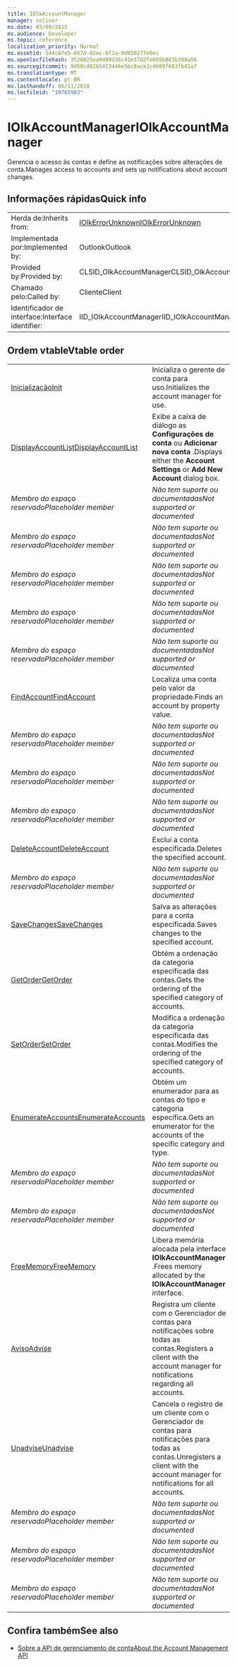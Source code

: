 ```yaml
---
title: IOlkAccountManager
manager: soliver
ms.date: 03/09/2015
ms.audience: Developer
ms.topic: reference
localization_priority: Normal
ms.assetid: 544c87e5-887d-82ec-bf1a-0d95027fe0ec
ms.openlocfilehash: 3526825ea9409d36c41e37d2fe605b883b398a56
ms.sourcegitcommit: 9d60cd82b5413446e5bc8ace2cd689f683fb41a7
ms.translationtype: MT
ms.contentlocale: pt-BR
ms.lasthandoff: 06/11/2018
ms.locfileid: "19765983"
---
```

# <a name="iolkaccountmanager"></a><span data-ttu-id="07de2-102">IOlkAccountManager</span><span class="sxs-lookup"><span data-stu-id="07de2-102">IOlkAccountManager</span></span>

<span data-ttu-id="07de2-103">Gerencia o acesso às contas e define as notificações sobre alterações de conta.</span><span class="sxs-lookup"><span data-stu-id="07de2-103">Manages access to accounts and sets up notifications about account changes.</span></span>
  
## <a name="quick-info"></a><span data-ttu-id="07de2-104">Informações rápidas</span><span class="sxs-lookup"><span data-stu-id="07de2-104">Quick info</span></span>

|||
|:-----|:-----|
|<span data-ttu-id="07de2-105">Herda de:</span><span class="sxs-lookup"><span data-stu-id="07de2-105">Inherits from:</span></span>  <br/> |[<span data-ttu-id="07de2-106">IOlkErrorUnknown</span><span class="sxs-lookup"><span data-stu-id="07de2-106">IOlkErrorUnknown</span></span>](iolkerrorunknown.md) <br/> |
|<span data-ttu-id="07de2-107">Implementada por:</span><span class="sxs-lookup"><span data-stu-id="07de2-107">Implemented by:</span></span>  <br/> |<span data-ttu-id="07de2-108">Outlook</span><span class="sxs-lookup"><span data-stu-id="07de2-108">Outlook</span></span>  <br/> |
|<span data-ttu-id="07de2-109">Provided by:</span><span class="sxs-lookup"><span data-stu-id="07de2-109">Provided by:</span></span>  <br/> |<span data-ttu-id="07de2-110">CLSID_OlkAccountManager</span><span class="sxs-lookup"><span data-stu-id="07de2-110">CLSID_OlkAccountManager</span></span>  <br/> |
|<span data-ttu-id="07de2-111">Chamado pelo:</span><span class="sxs-lookup"><span data-stu-id="07de2-111">Called by:</span></span>  <br/> |<span data-ttu-id="07de2-112">Cliente</span><span class="sxs-lookup"><span data-stu-id="07de2-112">Client</span></span>  <br/> |
|<span data-ttu-id="07de2-113">Identificador de interface:</span><span class="sxs-lookup"><span data-stu-id="07de2-113">Interface identifier:</span></span>  <br/> |<span data-ttu-id="07de2-114">IID_IOlkAccountManager</span><span class="sxs-lookup"><span data-stu-id="07de2-114">IID_IOlkAccountManager</span></span>  <br/> |
   
## <a name="vtable-order"></a><span data-ttu-id="07de2-115">Ordem vtable</span><span class="sxs-lookup"><span data-stu-id="07de2-115">Vtable order</span></span>

|||
|:-----|:-----|
|[<span data-ttu-id="07de2-116">Inicialização</span><span class="sxs-lookup"><span data-stu-id="07de2-116">Init</span></span>](iolkaccountmanager-init.md) <br/> |<span data-ttu-id="07de2-117">Inicializa o gerente de conta para uso.</span><span class="sxs-lookup"><span data-stu-id="07de2-117">Initializes the account manager for use.</span></span>  <br/> |
|[<span data-ttu-id="07de2-118">DisplayAccountList</span><span class="sxs-lookup"><span data-stu-id="07de2-118">DisplayAccountList</span></span>](iolkaccountmanager-displayaccountlist.md) <br/> |<span data-ttu-id="07de2-119">Exibe a caixa de diálogo as **Configurações de conta** ou **Adicionar nova conta** .</span><span class="sxs-lookup"><span data-stu-id="07de2-119">Displays either the **Account Settings** or **Add New Account** dialog box.</span></span>  <br/> |
| <span data-ttu-id="07de2-120">*Membro do espaço reservado*</span><span class="sxs-lookup"><span data-stu-id="07de2-120">*Placeholder member*</span></span>  <br/> | <span data-ttu-id="07de2-121">*Não tem suporte ou documentadas*</span><span class="sxs-lookup"><span data-stu-id="07de2-121">*Not supported or documented*</span></span>  <br/> |
| <span data-ttu-id="07de2-122">*Membro do espaço reservado*</span><span class="sxs-lookup"><span data-stu-id="07de2-122">*Placeholder member*</span></span>  <br/> | <span data-ttu-id="07de2-123">*Não tem suporte ou documentadas*</span><span class="sxs-lookup"><span data-stu-id="07de2-123">*Not supported or documented*</span></span>  <br/> |
| <span data-ttu-id="07de2-124">*Membro do espaço reservado*</span><span class="sxs-lookup"><span data-stu-id="07de2-124">*Placeholder member*</span></span>  <br/> | <span data-ttu-id="07de2-125">*Não tem suporte ou documentadas*</span><span class="sxs-lookup"><span data-stu-id="07de2-125">*Not supported or documented*</span></span>  <br/> |
| <span data-ttu-id="07de2-126">*Membro do espaço reservado*</span><span class="sxs-lookup"><span data-stu-id="07de2-126">*Placeholder member*</span></span>  <br/> | <span data-ttu-id="07de2-127">*Não tem suporte ou documentadas*</span><span class="sxs-lookup"><span data-stu-id="07de2-127">*Not supported or documented*</span></span>  <br/> |
| <span data-ttu-id="07de2-128">*Membro do espaço reservado*</span><span class="sxs-lookup"><span data-stu-id="07de2-128">*Placeholder member*</span></span>  <br/> | <span data-ttu-id="07de2-129">*Não tem suporte ou documentadas*</span><span class="sxs-lookup"><span data-stu-id="07de2-129">*Not supported or documented*</span></span>  <br/> |
|[<span data-ttu-id="07de2-130">FindAccount</span><span class="sxs-lookup"><span data-stu-id="07de2-130">FindAccount</span></span>](iolkaccountmanager-findaccount.md) <br/> |<span data-ttu-id="07de2-131">Localiza uma conta pelo valor da propriedade.</span><span class="sxs-lookup"><span data-stu-id="07de2-131">Finds an account by property value.</span></span>  <br/> |
| <span data-ttu-id="07de2-132">*Membro do espaço reservado*</span><span class="sxs-lookup"><span data-stu-id="07de2-132">*Placeholder member*</span></span>  <br/> | <span data-ttu-id="07de2-133">*Não tem suporte ou documentadas*</span><span class="sxs-lookup"><span data-stu-id="07de2-133">*Not supported or documented*</span></span>  <br/> |
| <span data-ttu-id="07de2-134">*Membro do espaço reservado*</span><span class="sxs-lookup"><span data-stu-id="07de2-134">*Placeholder member*</span></span>  <br/> | <span data-ttu-id="07de2-135">*Não tem suporte ou documentadas*</span><span class="sxs-lookup"><span data-stu-id="07de2-135">*Not supported or documented*</span></span>  <br/> |
| <span data-ttu-id="07de2-136">*Membro do espaço reservado*</span><span class="sxs-lookup"><span data-stu-id="07de2-136">*Placeholder member*</span></span>  <br/> | <span data-ttu-id="07de2-137">*Não tem suporte ou documentadas*</span><span class="sxs-lookup"><span data-stu-id="07de2-137">*Not supported or documented*</span></span>  <br/> |
|[<span data-ttu-id="07de2-138">DeleteAccount</span><span class="sxs-lookup"><span data-stu-id="07de2-138">DeleteAccount</span></span>](iolkaccountmanager-deleteaccount.md) <br/> |<span data-ttu-id="07de2-139">Exclui a conta especificada.</span><span class="sxs-lookup"><span data-stu-id="07de2-139">Deletes the specified account.</span></span>  <br/> |
| <span data-ttu-id="07de2-140">*Membro do espaço reservado*</span><span class="sxs-lookup"><span data-stu-id="07de2-140">*Placeholder member*</span></span>  <br/> | <span data-ttu-id="07de2-141">*Não tem suporte ou documentadas*</span><span class="sxs-lookup"><span data-stu-id="07de2-141">*Not supported or documented*</span></span>  <br/> |
|[<span data-ttu-id="07de2-142">SaveChanges</span><span class="sxs-lookup"><span data-stu-id="07de2-142">SaveChanges</span></span>](iolkaccountmanager-savechanges.md) <br/> |<span data-ttu-id="07de2-143">Salva as alterações para a conta especificada.</span><span class="sxs-lookup"><span data-stu-id="07de2-143">Saves changes to the specified account.</span></span>  <br/> |
|[<span data-ttu-id="07de2-144">GetOrder</span><span class="sxs-lookup"><span data-stu-id="07de2-144">GetOrder</span></span>](iolkaccountmanager-getorder.md) <br/> |<span data-ttu-id="07de2-145">Obtém a ordenação da categoria especificada das contas.</span><span class="sxs-lookup"><span data-stu-id="07de2-145">Gets the ordering of the specified category of accounts.</span></span>  <br/> |
|[<span data-ttu-id="07de2-146">SetOrder</span><span class="sxs-lookup"><span data-stu-id="07de2-146">SetOrder</span></span>](iolkaccountmanager-setorder.md) <br/> |<span data-ttu-id="07de2-147">Modifica a ordenação da categoria especificada das contas.</span><span class="sxs-lookup"><span data-stu-id="07de2-147">Modifies the ordering of the specified category of accounts.</span></span>  <br/> |
|[<span data-ttu-id="07de2-148">EnumerateAccounts</span><span class="sxs-lookup"><span data-stu-id="07de2-148">EnumerateAccounts</span></span>](iolkaccountmanager-enumerateaccounts.md) <br/> |<span data-ttu-id="07de2-149">Obtém um enumerador para as contas do tipo e categoria específica.</span><span class="sxs-lookup"><span data-stu-id="07de2-149">Gets an enumerator for the accounts of the specific category and type.</span></span>  <br/> |
| <span data-ttu-id="07de2-150">*Membro do espaço reservado*</span><span class="sxs-lookup"><span data-stu-id="07de2-150">*Placeholder member*</span></span>  <br/> | <span data-ttu-id="07de2-151">*Não tem suporte ou documentadas*</span><span class="sxs-lookup"><span data-stu-id="07de2-151">*Not supported or documented*</span></span>  <br/> |
| <span data-ttu-id="07de2-152">*Membro do espaço reservado*</span><span class="sxs-lookup"><span data-stu-id="07de2-152">*Placeholder member*</span></span>  <br/> | <span data-ttu-id="07de2-153">*Não tem suporte ou documentadas*</span><span class="sxs-lookup"><span data-stu-id="07de2-153">*Not supported or documented*</span></span>  <br/> |
|[<span data-ttu-id="07de2-154">FreeMemory</span><span class="sxs-lookup"><span data-stu-id="07de2-154">FreeMemory</span></span>](iolkaccountmanager-freememory.md) <br/> |<span data-ttu-id="07de2-155">Libera memória alocada pela interface **IOlkAccountManager** .</span><span class="sxs-lookup"><span data-stu-id="07de2-155">Frees memory allocated by the **IOlkAccountManager** interface.</span></span>  <br/> |
|[<span data-ttu-id="07de2-156">Aviso</span><span class="sxs-lookup"><span data-stu-id="07de2-156">Advise</span></span>](iolkaccountmanager-advise.md) <br/> |<span data-ttu-id="07de2-157">Registra um cliente com o Gerenciador de contas para notificações sobre todas as contas.</span><span class="sxs-lookup"><span data-stu-id="07de2-157">Registers a client with the account manager for notifications regarding all accounts.</span></span>  <br/> |
|[<span data-ttu-id="07de2-158">Unadvise</span><span class="sxs-lookup"><span data-stu-id="07de2-158">Unadvise</span></span>](iolkaccountmanager-unadvise.md) <br/> |<span data-ttu-id="07de2-159">Cancela o registro de um cliente com o Gerenciador de contas para notificações para todas as contas.</span><span class="sxs-lookup"><span data-stu-id="07de2-159">Unregisters a client with the account manager for notifications for all accounts.</span></span>  <br/> |
| <span data-ttu-id="07de2-160">*Membro do espaço reservado*</span><span class="sxs-lookup"><span data-stu-id="07de2-160">*Placeholder member*</span></span>  <br/> | <span data-ttu-id="07de2-161">*Não tem suporte ou documentadas*</span><span class="sxs-lookup"><span data-stu-id="07de2-161">*Not supported or documented*</span></span>  <br/> |
| <span data-ttu-id="07de2-162">*Membro do espaço reservado*</span><span class="sxs-lookup"><span data-stu-id="07de2-162">*Placeholder member*</span></span>  <br/> | <span data-ttu-id="07de2-163">*Não tem suporte ou documentadas*</span><span class="sxs-lookup"><span data-stu-id="07de2-163">*Not supported or documented*</span></span>  <br/> |
| <span data-ttu-id="07de2-164">*Membro do espaço reservado*</span><span class="sxs-lookup"><span data-stu-id="07de2-164">*Placeholder member*</span></span>  <br/> | <span data-ttu-id="07de2-165">*Não tem suporte ou documentadas*</span><span class="sxs-lookup"><span data-stu-id="07de2-165">*Not supported or documented*</span></span>  <br/> |
   
## <a name="see-also"></a><span data-ttu-id="07de2-166">Confira também</span><span class="sxs-lookup"><span data-stu-id="07de2-166">See also</span></span>

- [<span data-ttu-id="07de2-167">Sobre a API de gerenciamento de conta</span><span class="sxs-lookup"><span data-stu-id="07de2-167">About the Account Management API</span></span>](about-the-account-management-api.md)

